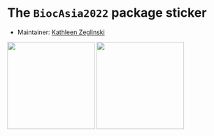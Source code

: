 # The `BiocAsia2022` package sticker

* Maintainer: [Kathleen Zeglinski](https://github.com/kzeglinski)

<img src="blah.png" height="200">
<img src="blah.png" height="200">
